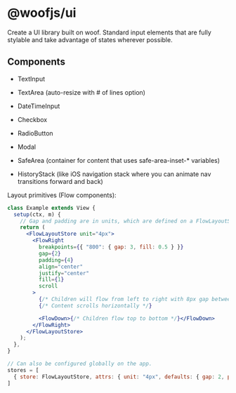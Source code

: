 # @woofjs/ui

Create a UI library built on woof. Standard input elements that are fully stylable and take advantage of states wherever possible.

## Components

- TextInput
- TextArea (auto-resize with # of lines option)
- DateTimeInput
- Checkbox
- RadioButton
- Modal

- SafeArea (container for content that uses safe-area-inset-\* variables)
- HistoryStack (like iOS navigation stack where you can animate nav transitions forward and back)

Layout primitives (Flow components):

```jsx
class Example extends View {
  setup(ctx, m) {
    // Gap and padding are in units, which are defined on a FlowLayoutStore. Here 1 unit is 4px.
    return (
      <FlowLayoutStore unit="4px">
        <FlowRight
          breakpoints={{ "800": { gap: 3, fill: 0.5 } }}
          gap={2}
          padding={4}
          align="center"
          justify="center"
          fill={1}
          scroll
        >
          {/* Children will flow from left to right with 8px gap between each item and 16px padding around */}
          {/* Content scrolls horizontally */}

          <FlowDown>{/* Children flow top to bottom */}</FlowDown>
        </FlowRight>
      </FlowLayoutStore>
    );
  },
}

// Can also be configured globally on the app.
stores = [
  { store: FlowLayoutStore, attrs: { unit: "4px", defaults: { gap: 2, padding: 4 } } }
]
```
